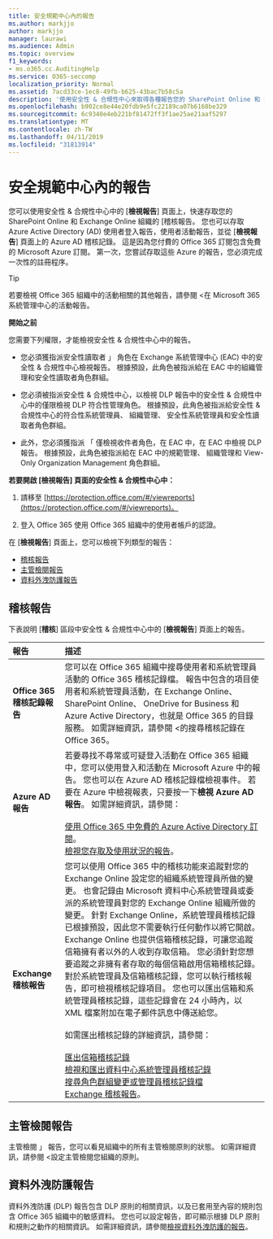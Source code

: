 ```yaml
---
title: 安全規範中心內的報告
ms.author: markjjo
author: markjjo
manager: laurawi
ms.audience: Admin
ms.topic: overview
f1_keywords:
- ms.o365.cc.AuditingHelp
ms.service: O365-seccomp
localization_priority: Normal
ms.assetid: 7acd33ce-1ec8-49fb-b625-43bac7b58c5a
description: '使用安全性 & 合規性中心來取得各種報告您的 SharePoint Online 和 Exchange Online 組織，以及 Azure Active Directory 的報告。  '
ms.openlocfilehash: b902ce8e44e20fdb9e5fc22189ca07b6168be329
ms.sourcegitcommit: 6c9340e4eb221bf81472ff3f1ae25ae21aaf5297
ms.translationtype: MT
ms.contentlocale: zh-TW
ms.lasthandoff: 04/11/2019
ms.locfileid: "31813914"
---
```

# <a name="reports-in-the-security--compliance-center"></a>安全規範中心內的報告

您可以使用安全性 & 合規性中心中的 [**檢視報告**] 頁面上，快速存取您的 SharePoint Online 和 Exchange Online 組織的 [稽核報告。 您也可以存取 Azure Active Directory (AD) 使用者登入報告，使用者活動報告，並從 [**檢視報告**] 頁面上的 Azure AD 稽核記錄。 這是因為您付費的 Office 365 訂閱包含免費的 Microsoft Azure 訂閱。 第一次，您嘗試存取這些 Azure 的報告，您必須完成一次性的註冊程序。 
  
> [!TIP]
> 若要檢視 Office 365 組織中的活動相關的其他報告，請參閱 <<c0>在 Microsoft 365 系統管理中心的活動報告。 
  
 **開始之前**
  
您需要下列權限，才能檢視安全性 & 合規性中心中的報告。
  
- 您必須獲指派安全性讀取者 」 角色在 Exchange 系統管理中心 (EAC) 中的安全性 & 合規性中心檢視報告。 根據預設，此角色被指派給在 EAC 中的組織管理和安全性讀取者角色群組。
    
- 您必須被指派安全性 & 合規性中心，以檢視 DLP 報告中的安全性 & 合規性中心中的僅限檢視 DLP 符合性管理角色。 根據預設，此角色被指派給安全性 & 合規性中心的符合性系統管理員、 組織管理、 安全性系統管理員和安全性讀取者角色群組。

- 此外，您必須獲指派 「 僅檢視收件者角色，在 EAC 中，在 EAC 中檢視 DLP 報告。 根據預設，此角色被指派給在 EAC 中的規範管理、 組織管理和 View-Only Organization Management 角色群組。
  
 **若要開啟 [檢視報告] 頁面的安全性 & 合規性中心中：**
  
1. 請移至 [https://protection.office.com/#/viewreports](https://protection.office.com/#/viewreports)。
    
2. 登入 Office 365 使用 Office 365 組織中的使用者帳戶的認證。
    
在 [**檢視報告**] 頁面上，您可以檢視下列類型的報告： 
  
- [稽核報告](#auditing-reports)
- [主管檢閱報告](#supervisory-review-report)
- [資料外洩防護報告](#data-loss-prevention-reports)
    
## <a name="auditing-reports"></a>稽核報告

下表說明 [**稽核**] 區段中安全性 & 合規性中心中的 [**檢視報告**] 頁面上的報告。 
  
|**報告**|**描述**|
|:-----|:-----|
|**Office 365 稽核記錄報告** <br/> |您可以在 Office 365 組織中搜尋使用者和系統管理員活動的 Office 365 稽核記錄檔。 報告中包含的項目使用者和系統管理員活動，在 Exchange Online、 SharePoint Online、 OneDrive for Business 和 Azure Active Directory，也就是 Office 365 的目錄服務。 如需詳細資訊，請參閱 <<c0>的搜尋稽核記錄在 Office 365。  <br/> |
|**Azure AD 報告** <br/> |若要尋找不尋常或可疑登入活動在 Office 365 組織中，您可以使用登入和活動在 Microsoft Azure 中的報告。 您也可以在 Azure AD 稽核記錄檔檢視事件。 若要在 Azure 中檢視報表，只要按一下**檢視 Azure AD 報告**。 如需詳細資訊，請參閱： <br/><br/>[使用 Office 365 中免費的 Azure Active Directory 訂閱](use-your-free-azure-ad-subscription-in-office-365.md)。 <br/> [檢視您存取及使用狀況的報告](http://go.microsoft.com/fwlink/p/?LinkId=506902)。  <br/> |
|**Exchange 稽核報告** <br/> | 您可以使用 Office 365 中的稽核功能來追蹤對您的 Exchange Online 設定您的組織系統管理員所做的變更。 也會記錄由 Microsoft 資料中心系統管理員或委派的系統管理員對您的 Exchange Online 組織所做的變更。 針對 Exchange Online，系統管理員稽核記錄已根據預設，因此您不需要執行任何動作以將它開啟。 Exchange Online 也提供信箱稽核記錄，可讓您追蹤信箱擁有者以外的人收到存取信箱。 您必須針對您想要追蹤之非擁有者存取的每個信箱啟用信箱稽核記錄。  <br/>  對於系統管理員及信箱稽核記錄，您可以執行稽核報告，即可檢視稽核記錄項目。 您也可以匯出信箱和系統管理員稽核記錄，這些記錄會在 24 小時內，以 XML 檔案附加在電子郵件訊息中傳送給您。 <br/><br/>如需匯出稽核記錄的詳細資訊，請參閱：  <br/><br/> [匯出信箱稽核記錄](http://go.microsoft.com/fwlink/p/?LinkID=404104) <br/> [檢視和匯出資料中心系統管理員稽核記錄](http://go.microsoft.com/fwlink/p/?LinkId=404109) <br/> [搜尋角色群組變更或管理員稽核記錄檔](http://go.microsoft.com/fwlink/p/?LinkId=404105) <br/>   [Exchange 稽核報告](http://go.microsoft.com/fwlink/p/?LinkID=395232)。  <br/> |
   
## <a name="supervisory-review-report"></a>主管檢閱報告

主管檢閱 」 報告，您可以看見組織中的所有主管檢閱原則的狀態。 如需詳細資訊，請參閱 <<c0>設定主管檢閱您組織的原則。
  
## <a name="data-loss-prevention-reports"></a>資料外洩防護報告

資料外洩防護 (DLP) 報告包含 DLP 原則的相關資訊，以及已套用至內容的規則包含 Office 365 組織中的敏感資料。 您也可以設定報告，即可顯示根據 DLP 原則和規則之動作的相關資訊。 如需詳細資訊，請參閱[檢視資料外洩防護的報告](view-the-dlp-reports.md)。
